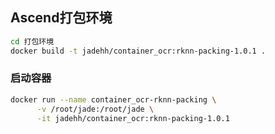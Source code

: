 
## Ascend打包环境

```bash
cd 打包环境
docker build -t jadehh/container_ocr:rknn-packing-1.0.1 .
```

### 启动容器

```bash
docker run --name container_ocr-rknn-packing \
      -v /root/jade:/root/jade \
      -it jadehh/container_ocr:rknn-packing-1.0.1
```